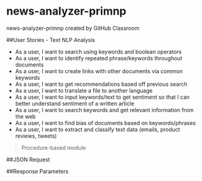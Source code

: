 # news-analyzer-primnp
news-analyzer-primnp created by GitHub Classroom


##User Stories - Text NLP Analysis
* As a user, I want to search using keywords and boolean operators
* As a user, I want to identify repeated phrase/keywords throughout documents
* As a user, I want to create links with other documents via common keywords
* As a user, I want to get recommendations based off previous search
* As a user, I want to translate a file to another language
* As a user, I want to input keywords/text to get sentiment so that I can better understand sentiment of a written article
* As a user, I want to search keywords and get relevant information from the web
* As a user, I want to find bias of documents based on keywords/phrases
* As a user, I want to extract and classify text data (emails, product reviews, tweets)

> Procedure-based module

##JSON Request

##Response Parameters
